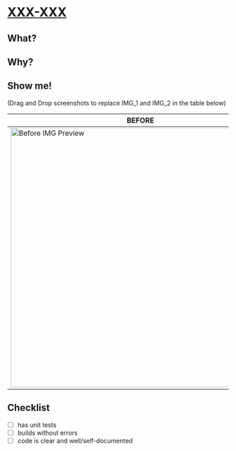 # [XXX-XXX](https://link-to-ticket)

## What?

## Why?

## Show me!

(Drag and Drop screenshots to replace IMG_1 and IMG_2 in the table below)

| **BEFORE**                                        | **AFTER**                                        |
| ------------------------------------------------- | ------------------------------------------------ |
| <img width="590" alt="Before IMG Preview" src=""> | <img width="590" alt="After IMG Preview" src=""> |

## Checklist

- [ ] has unit tests
- [ ] builds without errors
- [ ] code is clear and well/self-documented
